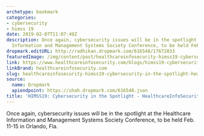 ```yaml
---
archetype: bookmark
categories:
- cybersecurity
- himss 19
date: 2019-02-07T11:07:49Z
description: Once again, cybersecurity issues will be in the spotlight at the Healthcare
  Information and Management Systems Society Conference, to be held Feb.
dropmark.editURL: http://radhikan.dropmark.com/616548/17672833
featuredImage: /img/content/post/healthcareinfosecurity-himss19-cybersecurity-in-the-spotlight-healthcareinfosecurity.jpg
link: https://www.healthcareinfosecurity.com/blogs/himss19-cybersecurity-in-spotlight-p-2718
linkBrand: healthcareinfosecurity.com
slug: healthcareinfosecurity-himss19-cybersecurity-in-the-spotlight-healthcareinfosecurity
source:
  name: Dropmark
  apiendpoint: https://shah.dropmark.com/616548.json
title: 'HIMSS19: Cybersecurity in the Spotlight - HealthcareInfoSecurity'
---
```

Once again, cybersecurity issues will be in the spotlight at the Healthcare Information and Management Systems Society Conference, to be held Feb. 11-15 in Orlando, Fla.